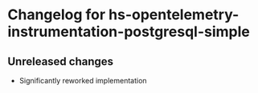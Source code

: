 # Changelog for hs-opentelemetry-instrumentation-postgresql-simple

## Unreleased changes

- Significantly reworked implementation
